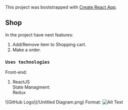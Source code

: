 This project was bootstrapped with [Create React App](https://github.com/facebook/create-react-app).

## Shop

In the project have next features:
1) Add/Remove item to Shopping cart.
2) Make a order.

### `Uses technologies`

Front-end: <br />
1) ReactJS<br />
State Managment:<br />
Redux <br />


![GitHub Logo](/Untitled Diagram.png)
Format: ![Alt Text](url)






<!-- 
echo "# clother-market" >> README.md
git init
git add README.md
git commit -m "first commit"
git branch -M main
git remote add origin git@github.com:valentinmamontov/clother-market.git
git push -u origin main



git remote add origin git@github.com:valentinmamontov/clother-market.git
git branch -M main
git push -u origin main -->

